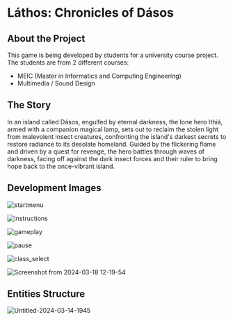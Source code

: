 # Láthos: Chronicles of Dásos

## About the Project

This game is being developed by students for a university course project. The students are from 2 different courses: 

- MEIC (Master in Informatics and Computing Engineering)
- Multimedia / Sound Design

## The Story

In an island called Dásos, engulfed by eternal darkness, the lone hero Ithiá, armed with a companion magical lamp, sets out to reclaim the stolen light from malevolent insect creatures, confronting the island's darkest secrets to restore radiance to its desolate homeland. Guided by the flickering flame and driven by a quest for revenge, the hero battles through waves of darkness, facing off against the dark insect forces and their ruler to bring hope back to the once-vibrant island.

## Development Images

![startmenu](https://github.com/m21ark/light_game/assets/72521279/6ddbb68e-30c9-400d-a514-6731acc7224d)

![instructions](https://github.com/m21ark/light_game/assets/72521279/aa9b18d0-254e-4616-b48d-c4d7ab06d697)

![gameplay](https://github.com/m21ark/light_game/assets/72521279/6a4c8199-49be-4aa7-973e-4936c36ad5e7)

![pause](https://github.com/m21ark/light_game/assets/72521279/dc90c606-f7a0-47a8-9645-a297f3deb371)

![class_select](https://github.com/m21ark/light_game/assets/72521279/060668c5-f148-4d58-912d-f20ce283aa7f)

![Screenshot from 2024-03-18 12-19-54](https://github.com/m21ark/light_game/assets/72521279/5a8c16e6-41ff-4beb-a1a4-24a0d7ddcb2a)

## Entities Structure

![Untitled-2024-03-14-1945](https://github.com/m21ark/light_game/assets/72521279/7889ab60-79d7-459f-abde-bdc1fd4cfc49)
